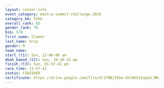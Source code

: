 ```yaml
---
layout: runner-info 
event_category: mantra-summit-challenge-2019 
category_km: 35km 
overall_rank: 83
gender_rank: 70
bib: 578
first_name: Slamet
last_name: Urip
gender: M
team_name: 
start_(t1): Sun, 12-00-00 am
mbah_kamad_(t2): Sun, 10-38-33 am
finish_(t3): Sun, 01-57-41 pm
race_time: 13-57-41
status: FINISHER
certificate: https-//drive.google.com/file/d/1fNBjYEkm-UklWh51ZwpyH_MRdXkAZVbB/view?usp=sharing
---
```

